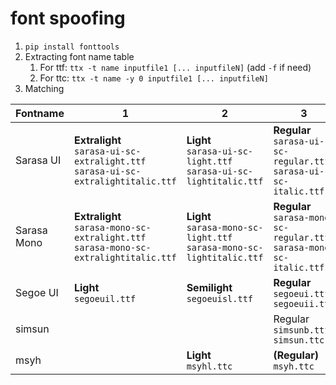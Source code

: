 # font spoofing

1. `pip install fonttools`
2. Extracting font name table
   1. For ttf: `ttx -t name inputfile1 [... inputfileN]` (add `-f` if need)
   2. For ttc: `ttx -t name -y 0 inputfile1 [... inputfileN]`
3. Matching

|Fontname|1|2|3|4|5|
|----------|------------------------------------------------------------------------------|---------------------------------------------------------------|--------------------------------------------------------------|------------------------------------------------------------------------|------------------------------------------------------------|
|Sarasa UI|**Extralight**<br>`sarasa-ui-sc-extralight.ttf`<br>`sarasa-ui-sc-extralightitalic.ttf`|**Light**<br>`sarasa-ui-sc-light.ttf`<br>`sarasa-ui-sc-lightitalic.ttf`|**Regular**<br>`sarasa-ui-sc-regular.ttf`<br>`sarasa-ui-sc-italic.ttf`|**Semibold**<br>`sarasa-ui-sc-semibold.ttf`<br>`sarasa-ui-sc-semibolditalic.ttf`|**Bold**<br>`sarasa-ui-sc-bold.ttf`<br>`sarasa-ui-sc-bolditalic.ttf`|
|Sarasa Mono|**Extralight**<br>`sarasa-mono-sc-extralight.ttf`<br>`sarasa-mono-sc-extralightitalic.ttf`|**Light**<br>`sarasa-mono-sc-light.ttf`<br>`sarasa-mono-sc-lightitalic.ttf`|**Regular**<br>`sarasa-mono-sc-regular.ttf`<br>`sarasa-mono-sc-italic.ttf`|**Semibold**<br>`sarasa-mono-sc-semibold.ttf`<br>`sarasa-mono-sc-semibolditalic.ttf`|**Bold**<br>`sarasa-mono-sc-bold.ttf`<br>`sarasa-mono-sc-bolditalic.ttf`|
|Segoe UI|**Light**<br>`segoeuil.ttf`|**Semilight**<br>`segoeuisl.ttf`|**Regular**<br>`segoeui.ttf`<br>`segoeuii.ttf`|**Semibold**<br>`seguisb.ttf`|**Bold**<br>`segoeuib.ttf`|
|simsun|||Regular<br>`simsunb.ttf`<br>`simsun.ttc`|||
|msyh||**Light**<br>`msyhl.ttc`|**(Regular)**<br>`msyh.ttc`|**Bold**<br>`msyhbd.ttc`||

